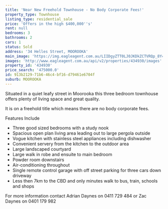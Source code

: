 ```yaml
---
title: 'Near New Freehold Townhouse - No Body Corporate Fees!'
property_type: Townhouse
listing_type: residential_sale
price: 'Offers in the high $400,000''s'
rent: null
bedrooms: 3
bathrooms: 2
cars: 1
status: Sold
address: '34 Helles Street, MOOROOKA'
main_image: 'https://img.eagleagent.com.au/LIIDgyZTT0LJ0JKDkZCTVRQp_8Y=/1280x854/smart/https://s3-us-west-2.amazonaws.com/eagleagent-orig/images/6819080/105242582-image-M.jpg'
images: 'http://www.eagleagent.com.au/api/v2/properties/434930/images'
property_id: '434930'
price_search: '475000.0'
id: 913b2129-71b6-46c4-bf16-d79461e6704f
suburb: MOOROOKA
---
```

Situated in a quiet leafy street in Moorooka this three bedroom townhouse offers plenty of living space and great quality.

It is on a freehold title which means there are no body corporate fees.

Features Include
*  Three good sized bedrooms with a study nook
*  Spacious open plan living area leading out to large pergola outside
*  Vogue kitchen with stainless steel appliances including dishwasher
*  Convenient servery from the kitchen to the outdoor area
*  Large landscaped courtyard
*  Large walk in robe and ensuite to main bedroom
*  Powder room downstairs
*  Air-conditioning throughout
*  Single remote control garage with off street parking for three cars down driveway
*  Less then 7km to the CBD and only minutes walk to bus, train, schools and shops

For more information contact Adrian Daynes on 0411 729 484 or Zac Daynes on 0401 179 982